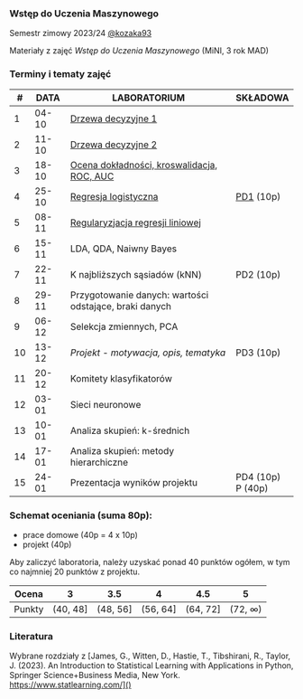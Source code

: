 ### Wstęp do Uczenia Maszynowego

Semestr zimowy 2023/24 [@kozaka93](https://github.com/kozaka93) 

Materiały z zajęć *Wstęp do Uczenia Maszynowego* (MiNI, 3 rok MAD)

### Terminy i tematy zajęć 

<table>
<thead>
  <tr>
    <th>#</th>
    <th>DATA</th>
    <th>LABORATORIUM</th>
    <th>SKŁADOWA</th>
  </tr>
</thead>
<tbody>
  <tr>
    <td>1</td>
    <td>04-10</td>
    <td><a href="https://github.com/kozaka93/2023Z-MachineLearning/tree/main/labs/lab1">Drzewa decyzyjne 1</a></td>
    <td></td>
  </tr>
  <tr>
    <td>2</td>
    <td>11-10</td>
    <td><a href="https://github.com/kozaka93/2023Z-MachineLearning/tree/main/labs/lab2">Drzewa decyzyjne 2</a></td>
    <td></td>
  </tr>
  <tr>
    <td>3</td>
    <td>18-10</td>
    <td><a href="https://github.com/kozaka93/2023Z-MachineLearning/tree/main/labs/lab3">Ocena dokładności, kroswalidacja, ROC, AUC</a></td>
    <td></td>
  </tr>
  <tr>
    <td>4</td>
    <td>25-10</td>
    <td><a href="https://github.com/kozaka93/2023Z-MachineLearning/tree/main/labs/lab4">Regresja logistyczna</a> </td>
    <td><a href="https://github.com/kozaka93/2023Z-MachineLearning/tree/main/homeworks/PD1">PD1</a> (10p)</td>
  </tr>
  <tr>
    <td>5</td>
    <td>08-11</td>
    <td><a href="https://github.com/kozaka93/2023Z-MachineLearning/tree/main/labs/lab5">Regularyzjacja regresji liniowej</a></td>
    <td></td>
  </tr>
  <tr>
    <td>6</td>
    <td>15-11</td>
    <td>LDA, QDA, Naiwny Bayes</td>
    <td></td>
  </tr>
  <tr>
    <td>7</td>
    <td>22-11</td>
    <td>K najbliższych sąsiadów (kNN)</td>
    <td>PD2 (10p)</td>
  </tr>
  <tr>
    <td>8</td>
    <td>29-11</td>
    <td>Przygotowanie danych: wartości odstające, braki danych</td>
    <td></td>
  </tr>
  <tr>
    <td>9</td>
    <td>06-12</td>
    <td>Selekcja zmiennych, PCA</td>
    <td></td>
  </tr>
  <tr>
    <td>10</td>
    <td>13-12</td>
    <td><i>Projekt - motywacja, opis, tematyka</i> </td>
    <td>PD3 (10p)</td>
  </tr>
  <tr>
    <td>11</td>
    <td>20-12</td>
    <td>Komitety klasyfikatorów</td>
    <td></td>
  </tr>
  <tr>
    <td>12</td>
    <td>03-01</td>
    <td>Sieci neuronowe</td>
    <td></td>
  </tr>
  <tr>
    <td>13</td>
    <td>10-01</td>
    <td>Analiza skupień: k-średnich</td>
    <td></td>
  </tr>
  <tr>
    <td>14</td>
    <td>17-01</td>
    <td>Analiza skupień: metody hierarchiczne</td>
    <td></td>
  </tr>
  <tr>
    <td>15</td>
    <td>24-01</td>
    <td>Prezentacja wyników projektu</td>
    <td>PD4 (10p)<br>P (40p)</td>
  </tr>
</tbody>
</table>

### Schemat oceniania (suma 80p):
- prace domowe (40p = 4 x 10p)
- projekt (40p)

Aby zaliczyć laboratoria, należy uzyskać ponad 40 punktów ogółem, w tym co najmniej 20 punktów z projektu.


| Ocena |  3 | 3.5 | 4 | 4.5 | 5 |
|:---:|:---:|:---:|:---:|:---:|:---:|
| Punkty   | (40, 48] | (48, 56] | (56, 64] | (64, 72] | (72, ∞) |

### Literatura

Wybrane rozdziały z [James, G., Witten, D., Hastie, T., Tibshirani, R., Taylor, J. (2023). An Introduction to Statistical Learning with Applications in Python, Springer Science+Business Media, New York. https://www.statlearning.com/]()



